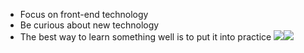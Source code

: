 - Focus on front-end technology
- Be curious about new technology
- The best way to learn something well is to put it into practice
<img src="https://github-readme-stats.vercel.app/api?username=NeserCode&show_icons=true&theme=codeSTACKr" /><img src="https://github-readme-stats.vercel.app/api/top-langs/?username=NeserCode&layout=compact&theme=codeSTACKr" />
